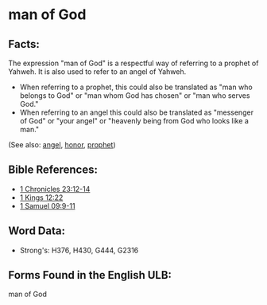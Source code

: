 # man of God

## Facts:

The expression "man of God" is a respectful way of referring to a prophet of Yahweh. It is also used to refer to an angel of Yahweh.

* When referring to a prophet, this could also be translated as "man who belongs to God" or "man whom God has chosen" or "man who serves God."
* When referring to an angel this could also be translated as "messenger of God" or "your angel" or "heavenly being from God who looks like a man."

(See also: [angel](../kt/angel.md), [honor](../kt/honor.md), [prophet](../kt/prophet.md))

## Bible References:

* [1 Chronicles 23:12-14](rc://en/tn/help/1ch/23/12)
* [1 Kings 12:22](rc://en/tn/help/1ki/12/22)
* [1 Samuel 09:9-11](rc://en/tn/help/1sa/09/09)

## Word Data:

* Strong's: H376, H430, G444, G2316

## Forms Found in the English ULB:

man of God
